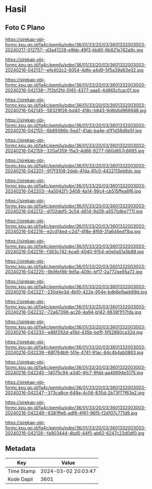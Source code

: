 # Hasil

## Foto C Plano

https://sirekap-obj-formc.kpu.go.id/fa4c/pemilu/pdpr/36/01/33/20/03/3601332003003-20240217-012757--d3a41228-e9bb-49f3-bb60-6b821e742a9c.jpg

https://sirekap-obj-formc.kpu.go.id/fa4c/pemilu/pdpr/36/01/33/20/03/3601332003003-20240216-042137--efe402c2-6054-4dfe-a4d9-5f5a39d63e02.jpg

https://sirekap-obj-formc.kpu.go.id/fa4c/pemilu/pdpr/36/01/33/20/03/3601332003003-20240216-042138--7f2bf2fd-5f45-4377-aaa5-4d865cfcac01.jpg

https://sirekap-obj-formc.kpu.go.id/fa4c/pemilu/pdpr/36/01/33/20/03/3601332003003-20240216-042145--58329f26-bd40-418c-b843-9d6b6d966648.jpg

https://sirekap-obj-formc.kpu.go.id/fa4c/pemilu/pdpr/36/01/33/20/03/3601332003003-20240216-042155--6b89386b-5ed7-41ab-ba4e-d1f1d38d6e5f.jpg

https://sirekap-obj-formc.kpu.go.id/fa4c/pemilu/pdpr/36/01/33/20/03/3601332003003-20240216-042159--320af359-15a3-4d66-8277-060d657c6665.jpg

https://sirekap-obj-formc.kpu.go.id/fa4c/pemilu/pdpr/36/01/33/20/03/3601332003003-20240216-042201--917f3108-2deb-41da-81c0-4422113eb6dc.jpg

https://sirekap-obj-formc.kpu.go.id/fa4c/pemilu/pdpr/36/01/33/20/03/3601332003003-20240216-042203--4a5042f1-3408-4a14-99c4-cb515ffea6f6.jpg

https://sirekap-obj-formc.kpu.go.id/fa4c/pemilu/pdpr/36/01/33/20/03/3601332003003-20240216-042212--d702def5-3c54-4614-9d39-a5570dbe7711.jpg

https://sirekap-obj-formc.kpu.go.id/fa4c/pemilu/pdpr/36/01/33/20/03/3601332003003-20240216-042216--e2cd14ed-c2d7-4f8e-8f69-2fa6d4ed11ba.jpg

https://sirekap-obj-formc.kpu.go.id/fa4c/pemilu/pdpr/36/01/33/20/03/3601332003003-20240216-042219--f363c742-bca6-4040-9154-e0e0a51a5b88.jpg

https://sirekap-obj-formc.kpu.go.id/fa4c/pemilu/pdpr/36/01/33/20/03/3601332003003-20240216-042225--9b9fef88-9d5a-409c-bf17-2a772ee85a72.jpg

https://sirekap-obj-formc.kpu.go.id/fa4c/pemilu/pdpr/36/01/33/20/03/3601332003003-20240216-042227--230d4e3d-4b10-422e-954e-bdb6e9aeb69d.jpg

https://sirekap-obj-formc.kpu.go.id/fa4c/pemilu/pdpr/36/01/33/20/03/3601332003003-20240216-042232--72a67398-ac26-4a94-b142-8839f1f17fda.jpg

https://sirekap-obj-formc.kpu.go.id/fa4c/pemilu/pdpr/36/01/33/20/03/3601332003003-20240216-042233--e88f292d-a19d-435b-bd1f-5f52880ca32d.jpg

https://sirekap-obj-formc.kpu.go.id/fa4c/pemilu/pdpr/36/01/33/20/03/3601332003003-20240216-042239--68f764b9-141e-4741-91ac-84c4b4ab0863.jpg

https://sirekap-obj-formc.kpu.go.id/fa4c/pemilu/pdpr/36/01/33/20/03/3601332003003-20240216-042245--14075c94-a3d0-4fc7-9fdd-aa40694e5175.jpg

https://sirekap-obj-formc.kpu.go.id/fa4c/pemilu/pdpr/36/01/33/20/03/3601332003003-20240216-042247--373ca8ce-649a-4c06-835d-2b73f77f63e2.jpg

https://sirekap-obj-formc.kpu.go.id/fa4c/pemilu/pdpr/36/01/33/20/03/3601332003003-20240216-042249--6381ffe6-adf6-4f61-96f5-f2d107c771d9.jpg

https://sirekap-obj-formc.kpu.go.id/fa4c/pemilu/pdpr/36/01/33/20/03/3601332003003-20240216-042128--fa903444-4bd5-44f5-ab62-6247c23d0df0.jpg


## Metadata

| Key        | Value               |
| ---------- | ------------------- |
| Time Stamp | 2024-03-02 20:03:47 |
| Kode Dapil | 3601                |



